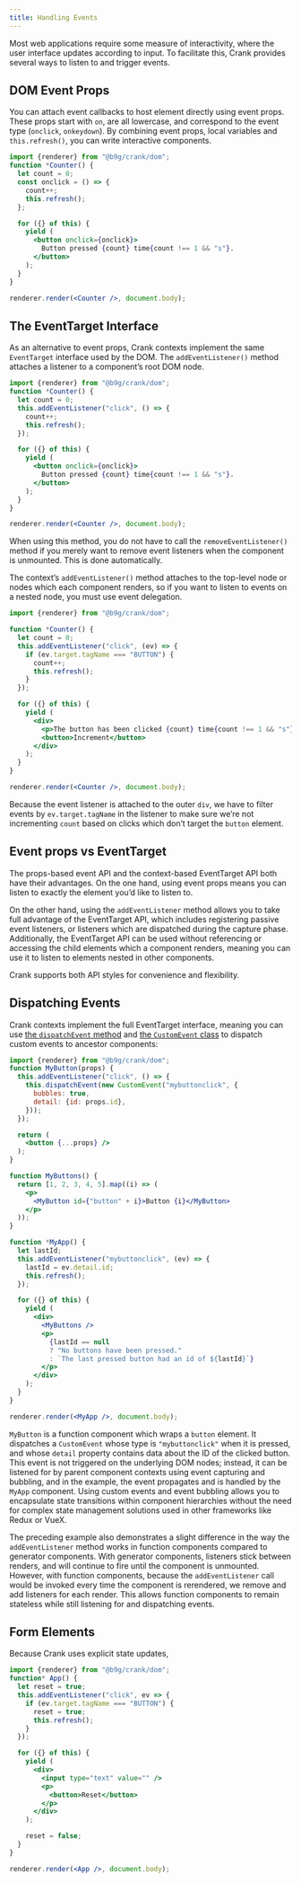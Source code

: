 ```yaml
---
title: Handling Events
---
```


Most web applications require some measure of interactivity, where the user interface updates according to input. To facilitate this, Crank provides several ways to listen to and trigger events.

## DOM Event Props
You can attach event callbacks to host element directly using event props. These props start with `on`, are all lowercase, and correspond to the event type (`onclick`, `onkeydown`). By combining event props, local variables and `this.refresh()`, you can write interactive components.

```jsx
import {renderer} from "@b9g/crank/dom";
function *Counter() {
  let count = 0;
  const onclick = () => {
    count++;
    this.refresh();
  };

  for ({} of this) {
    yield (
      <button onclick={onclick}>
        Button pressed {count} time{count !== 1 && "s"}.
      </button>
    );
  }
}

renderer.render(<Counter />, document.body);
```

## The EventTarget Interface
As an alternative to event props, Crank contexts implement the same `EventTarget` interface used by the DOM. The `addEventListener()` method attaches a listener to a component’s root DOM node.

```jsx live
import {renderer} from "@b9g/crank/dom";
function *Counter() {
  let count = 0;
  this.addEventListener("click", () => {
    count++;
    this.refresh();
  });

  for ({} of this) {
    yield (
      <button onclick={onclick}>
        Button pressed {count} time{count !== 1 && "s"}.
      </button>
    );
  }
}

renderer.render(<Counter />, document.body);
```

When using this method, you do not have to call the `removeEventListener()` method if you merely want to remove event listeners when the component is unmounted. This is done automatically.

The context’s `addEventListener()` method attaches to the top-level node or nodes which each component renders, so if you want to listen to events on a nested node, you must use event delegation.

```jsx live
import {renderer} from "@b9g/crank/dom";

function *Counter() {
  let count = 0;
  this.addEventListener("click", (ev) => {
    if (ev.target.tagName === "BUTTON") {
      count++;
      this.refresh();
    }
  });

  for ({} of this) {
    yield (
      <div>
        <p>The button has been clicked {count} time{count !== 1 && "s"}.</p>
        <button>Increment</button>
      </div>
    );
  }
}

renderer.render(<Counter />, document.body);
```

Because the event listener is attached to the outer `div`, we have to filter events by `ev.target.tagName` in the listener to make sure we’re not incrementing `count` based on clicks which don’t target the `button` element.

## Event props vs EventTarget
The props-based event API and the context-based EventTarget API both have their advantages. On the one hand, using event props means you can listen to exactly the element you’d like to listen to.

On the other hand, using the `addEventListener` method allows you to take full advantage of the EventTarget API, which includes registering passive event listeners, or listeners which are dispatched during the capture phase. Additionally, the EventTarget API can be used without referencing or accessing the child elements which a component renders, meaning you can use it to listen to elements nested in other components.

Crank supports both API styles for convenience and flexibility.

## Dispatching Events
Crank contexts implement the full EventTarget interface, meaning you can use [the `dispatchEvent` method](https://developer.mozilla.org/en-US/docs/Web/API/EventTarget/dispatchEvent) and [the `CustomEvent` class](https://developer.mozilla.org/en-US/docs/Web/API/CustomEvent) to dispatch custom events to ancestor components:

```jsx live
import {renderer} from "@b9g/crank/dom";
function MyButton(props) {
  this.addEventListener("click", () => {
    this.dispatchEvent(new CustomEvent("mybuttonclick", {
      bubbles: true,
      detail: {id: props.id},
    }));
  });

  return (
    <button {...props} />
  );
}

function MyButtons() {
  return [1, 2, 3, 4, 5].map((i) => (
    <p> 
      <MyButton id={"button" + i}>Button {i}</MyButton>
    </p>
  ));
}

function *MyApp() {
  let lastId;
  this.addEventListener("mybuttonclick", (ev) => {
    lastId = ev.detail.id;
    this.refresh();
  });

  for ({} of this) {
    yield (
      <div>
        <MyButtons />
        <p>
          {lastId == null
          ? "No buttons have been pressed."
          : `The last pressed button had an id of ${lastId}`}
        </p>
      </div>
    );
  }
}

renderer.render(<MyApp />, document.body);
```

`MyButton` is a function component which wraps a `button` element. It dispatches a `CustomEvent` whose type is `"mybuttonclick"` when it is pressed, and whose `detail` property contains data about the ID of the clicked button. This event is not triggered on the underlying DOM nodes; instead, it can be listened for by parent component contexts using event capturing and bubbling, and in the example, the event propagates and is handled by the `MyApp` component. Using custom events and event bubbling allows you to encapsulate state transitions within component hierarchies without the need for complex state management solutions used in other frameworks like Redux or VueX.

The preceding example also demonstrates a slight difference in the way the `addEventListener` method works in function components compared to generator components. With generator components, listeners stick between renders, and will continue to fire until the component is unmounted. However, with function components, because the `addEventListener` call would be invoked every time the component is rerendered, we remove and add listeners for each render. This allows function components to remain stateless while still listening for and dispatching events.

## Form Elements

Because Crank uses explicit state updates,

```jsx live
import {renderer} from "@b9g/crank/dom";
function* App() {
  let reset = true;
  this.addEventListener("click", ev => {
    if (ev.target.tagName === "BUTTON") {
      reset = true;
      this.refresh();
    }
  });

  for ({} of this) {
    yield (
      <div>
        <input type="text" value="" />
        <p>
          <button>Reset</button>
        </p>
      </div>
    );

    reset = false;
  }
}

renderer.render(<App />, document.body);
```
